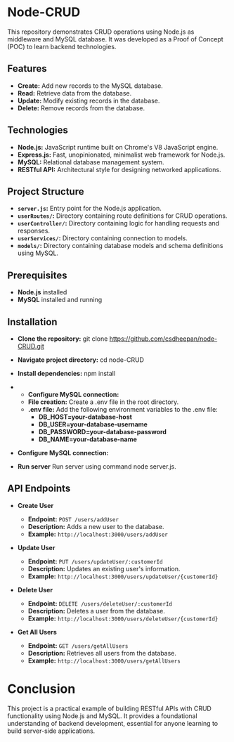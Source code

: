 # Node-CRUD

This repository demonstrates CRUD operations using Node.js as middleware and MySQL database. It was developed as a Proof of Concept (POC) to learn backend technologies.

## Features

- **Create:** Add new records to the MySQL database.
- **Read:** Retrieve data from the database.
- **Update:** Modify existing records in the database.
- **Delete:** Remove records from the database.

## Technologies

- **Node.js:** JavaScript runtime built on Chrome's V8 JavaScript engine.
- **Express.js:** Fast, unopinionated, minimalist web framework for Node.js.
- **MySQL:** Relational database management system.
- **RESTful API:** Architectural style for designing networked applications.

## Project Structure

- **`server.js`:** Entry point for the Node.js application.
- **`userRoutes/`:** Directory containing route definitions for CRUD operations.
- **`userController/`:** Directory containing logic for handling requests and responses.
- **`userServices/`:**  Directory containing connection to models.
- **`models/`:** Directory containing database models and schema definitions using MySQL.

## Prerequisites

- **Node.js** installed
- **MySQL** installed and running

## Installation

- **Clone the repository:** git clone https://github.com/csdheepan/node-CRUD.git
- **Navigate project directory:** cd node-CRUD
- **Install dependencies:** npm install
- - **Configure MySQL connection:**
  - **File creation:** Create a .env file in the root directory.
  - **.env file:** Add the following environment variables to the .env file:
      - **DB_HOST=your-database-host**
      - **DB_USER=your-database-username** 
      - **DB_PASSWORD=your-database-password**
      - **DB_NAME=your-database-name** 
- **Configure MySQL connection:** 
     
- **Run server** Run server using command node server.js.

 
## API Endpoints

- **Create User**
  - **Endpoint:** `POST /users/addUser`
  - **Description:** Adds a new user to the database.
  - **Example:** `http://localhost:3000/users/addUser`

- **Update User**
  - **Endpoint:** `PUT /users/updateUser/:customerId`
  - **Description:** Updates an existing user's information.
  - **Example:** `http://localhost:3000/users/updateUser/{customerId}`

- **Delete User**
  - **Endpoint:** `DELETE /users/deleteUser/:customerId`
  - **Description:** Deletes a user from the database.
  - **Example:** `http://localhost:3000/users/deleteUser/{customerId}`

- **Get All Users**
  - **Endpoint:** `GET /users/getAllUsers`
  - **Description:** Retrieves all users from the database.
  - **Example:** `http://localhost:3000/users/getAllUsers`


# Conclusion

This project is a practical example of building RESTful APIs with CRUD functionality using Node.js and MySQL.
It provides a foundational understanding of backend development, essential for anyone learning to build server-side applications.

